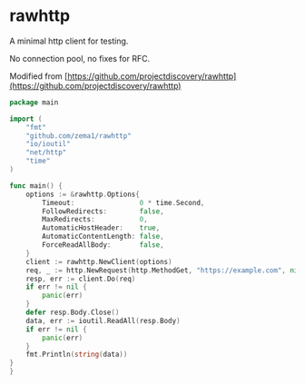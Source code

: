 # rawhttp

A minimal http client for testing. 

No connection pool, no fixes for RFC.


Modified from [https://github.com/projectdiscovery/rawhttp](https://github.com/projectdiscovery/rawhttp)

```go
package main

import (
	"fmt"
	"github.com/zema1/rawhttp"
	"io/ioutil"
	"net/http"
	"time"
)

func main() {
	options := &rawhttp.Options{
		Timeout:                0 * time.Second,
		FollowRedirects:        false,
		MaxRedirects:           0,
		AutomaticHostHeader:    true,
		AutomaticContentLength: false,
		ForceReadAllBody:       false,
	}
	client := rawhttp.NewClient(options)
	req, _ := http.NewRequest(http.MethodGet, "https://example.com", nil)
	resp, err := client.Do(req)
	if err != nil {
		panic(err)
	}
	defer resp.Body.Close()
	data, err := ioutil.ReadAll(resp.Body)
	if err != nil {
		panic(err)
	}
	fmt.Println(string(data))
}
}
```